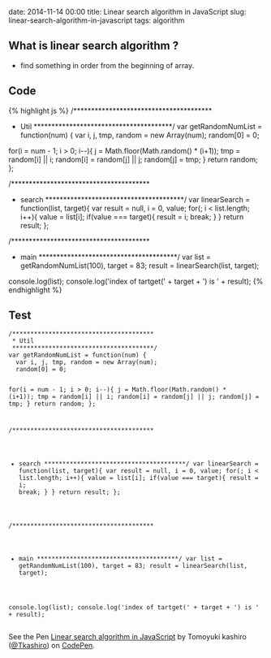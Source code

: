 date: 2014-11-14 00:00
title: Linear search algorithm in JavaScript
slug: linear-search-algorithm-in-javascript
tags: algorithm

## What is linear search algorithm ?

* find something in order from the beginning of array.

## Code


{% highlight js %}
 /***************************************
  * Util
  ***************************************/
var getRandomNumList = function(num) {
  var i, j, tmp, random = new Array(num);
  random[0] = 0;

  for(i = num - 1; i > 0; i--){
    j = Math.floor(Math.random() * (i+1));
    tmp = random[i] || i;
    random[i] = random[j] || j;
    random[j] = tmp;
  }
  return random;
};

/***************************************
 * search
 ***************************************/
var linearSearch = function(list, target){
  var result = null,
      i = 0, value;
  for(; i < list.length; i++){
    value = list[i];
    if(value === target){
      result = i;
      break;
    }
  }
  return result;
};

/***************************************
 * main
 ***************************************/
var list = getRandomNumList(100),
  target = 83;
  result = linearSearch(list, target);

console.log(list);
console.log('index of tartget(' + target + ') is ' + result);
{% endhighlight %}
   
## Test

<div data-height="268" data-theme-id="9575" data-slug-hash="OPJjPe" data-default-tab="js" data-user="Tkashiro" class='codepen'><pre><code>/***************************************
 * Util
 ***************************************/
var getRandomNumList = function(num) {
  var i, j, tmp, random = new Array(num);
  random[0] = 0;

  for(i = num - 1; i &gt; 0; i--){
    j = Math.floor(Math.random() * (i+1));
    tmp = random[i] || i;
    random[i] = random[j] || j;
    random[j] = tmp;
  }
  return random;
};

/***************************************
 * search
 ***************************************/
var linearSearch = function(list, target){
  var result = null,
      i = 0, value;
  for(; i &lt; list.length; i++){
    value = list[i];
    if(value === target){
      result = i;
      break;
    }
  }
  return result;
};

/***************************************
 * main
 ***************************************/
var list = getRandomNumList(100),
  target = 83;
  result = linearSearch(list, target);

console.log(list);
console.log(&#39;index of tartget(&#39; + target + &#39;) is &#39; + result);
</code></pre>
<p>See the Pen <a href='http://codepen.io/Tkashiro/pen/OPJjPe/'>Linear search algorithm in JavaScript</a> by Tomoyuki kashiro (<a href='http://codepen.io/Tkashiro'>@Tkashiro</a>) on <a href='http://codepen.io'>CodePen</a>.</p>
</div><script async src="//assets.codepen.io/assets/embed/ei.js"></script>
